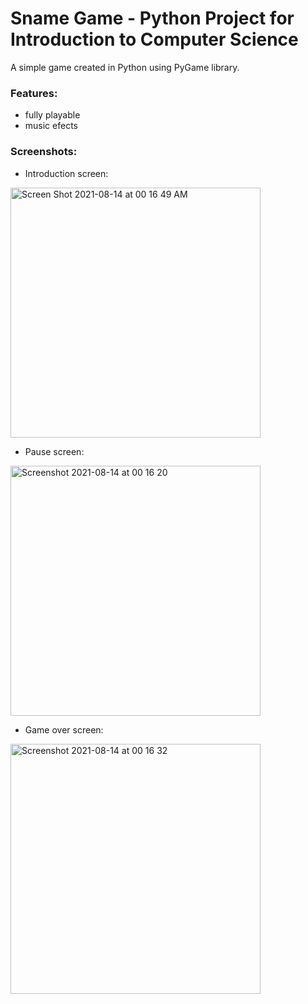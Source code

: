 # Sname Game - Python Project for Introduction to Computer Science
A simple game created in Python using PyGame library.

### Features:
- fully playable
- music efects

### Screenshots:
- Introduction screen:
<img width="400" alt="Screen Shot 2021-08-14 at 00 16 49 AM" src="https://user-images.githubusercontent.com/34041060/129423572-cd31fe7a-b2d4-4ba5-86f9-065d970e812d.png">

- Pause screen:
<img width="400" alt="Screenshot 2021-08-14 at 00 16 20" src="https://user-images.githubusercontent.com/34041060/129423584-f875599f-7f55-4525-8186-ad828554f4cc.png">

- Game over screen:
<img width="400" alt="Screenshot 2021-08-14 at 00 16 32" src="https://user-images.githubusercontent.com/34041060/129423594-10f63091-3a05-4f5d-bdad-57a958b2b0f7.png">



